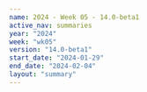 ```yaml
---
name: 2024 - Week 05 - 14.0-beta1
active_nav: summaries
year: "2024"
week: "wk05"
version: "14.0-beta1"
start_date: "2024-01-29"
end_date: "2024-02-04"
layout: "summary"
---
```

